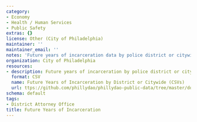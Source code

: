 ```yaml
---
category:
- Economy
- Health / Human Services
- Public Safety
extras: {}
license: Other (City of Philadelphia)
maintainer: ''
maintainer_email: ''
notes: 'Future years of incarceration data by police district or citywide. '
organization: City of Philadelphia
resources:
- description: Future years of incarceration by police district or citywide
  format: CSV
  name: Future Years of Incarceration by District or Citywide (CSVs)
  url: ttps://github.com/phillydao/phillydao-public-data/tree/master/docs/data
schema: default
tags:
- District Attorney Office
title: Future Years of Incarceration
---
```

